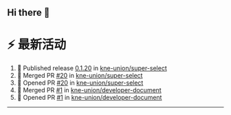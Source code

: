 ## Hi there 👋

<!--

**Here are some ideas to get you started:**

🙋‍♀️ A short introduction - what is your organization all about?
🌈 Contribution guidelines - how can the community get involved?
👩‍💻 Useful resources - where can the community find your docs? Is there anything else the community should know?
🍿 Fun facts - what does your team eat for breakfast?
🧙 Remember, you can do mighty things with the power of [Markdown](https://docs.github.com/github/writing-on-github/getting-started-with-writing-and-formatting-on-github/basic-writing-and-formatting-syntax)
-->


# ⚡ 最新活动

<!--START_SECTION:activity-->
1. 🚀 Published release [0.1.20](https://github.com/kne-union/super-select/releases/tag/0.1.20) in [kne-union/super-select](https://github.com/kne-union/super-select)
2. 🎉 Merged PR [#20](https://github.com/kne-union/super-select/pull/20) in [kne-union/super-select](https://github.com/kne-union/super-select)
3. 💪 Opened PR [#20](https://github.com/kne-union/super-select/pull/20) in [kne-union/super-select](https://github.com/kne-union/super-select)
4. 🎉 Merged PR [#1](https://github.com/kne-union/developer-document/pull/1) in [kne-union/developer-document](https://github.com/kne-union/developer-document)
5. 💪 Opened PR [#1](https://github.com/kne-union/developer-document/pull/1) in [kne-union/developer-document](https://github.com/kne-union/developer-document)
<!--END_SECTION:activity-->

---
